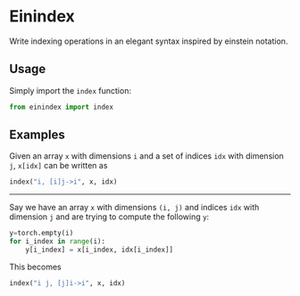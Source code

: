 # Einindex

Write indexing operations in an elegant syntax inspired by einstein notation.

## Usage
Simply import the `index` function:

```python
from einindex import index
```

## Examples

Given an array `x` with dimensions `i` and a set of indices `idx` with dimension `j`, `x[idx]` can be written as

```python
index("i, [i]j->i", x, idx)
```
---

Say we have an array `x` with dimensions `(i, j)` and indices `idx` with dimension `j` and are trying to compute the following `y`:

```python
y=torch.empty(i)
for i_index in range(i):
    y[i_index] = x[i_index, idx[i_index]]
```


This becomes
```python
index("i j, [j]i->i", x, idx)
```



